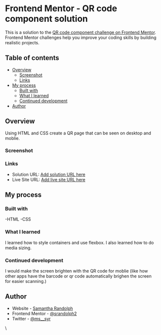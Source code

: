 # Frontend Mentor - QR code component solution

This is a solution to the [QR code component challenge on Frontend Mentor](https://www.frontendmentor.io/challenges/qr-code-component-iux_sIO_H). Frontend Mentor challenges help you improve your coding skills by building realistic projects. 

## Table of contents

- [Overview](#overview)
  - [Screenshot](#screenshot)
  - [Links](#links)
- [My process](#my-process)
  - [Built with](#built-with)
  - [What I learned](#what-i-learned)
  - [Continued development](#continued-development)
- [Author](#author)


## Overview

Using HTML and CSS create a QR page that can be seen on desktop and moblie.

### Screenshot


### Links

- Solution URL: [Add solution URL here](https://your-solution-url.com)
- Live Site URL: [Add live site URL here](https://your-live-site-url.com)

## My process

### Built with

-HTML
-CSS

### What I learned
I learned how to style containers and use flexbox. I also learned how to do media sizing.

### Continued development

I would make the screen brighten with the QR code for moblie (like how other apps have the barcode or qr code automatically brighen the screen for easier scanning.)

## Author

- Website - [Samantha Randolph](https://samantharandolph.netlify.app/)
- Frontend Mentor - [@srandolph2](https://www.frontendmentor.io/profile/srandolph2)
- Twitter - [@ms__syr](https://twitter.com/ms__syr)

\